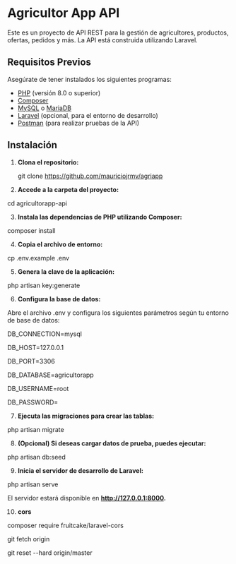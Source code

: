 # Agricultor App API

Este es un proyecto de API REST para la gestión de agricultores, productos, ofertas, pedidos y más. La API está construida utilizando Laravel.

## Requisitos Previos

Asegúrate de tener instalados los siguientes programas:

- [PHP](https://www.php.net/downloads) (versión 8.0 o superior)
- [Composer](https://getcomposer.org/download/)
- [MySQL](https://dev.mysql.com/downloads/mysql/) o [MariaDB](https://mariadb.org/download/)
- [Laravel](https://laravel.com/docs/9.x/installation) (opcional, para el entorno de desarrollo)
- [Postman](https://www.postman.com/downloads/) (para realizar pruebas de la API)

## Instalación

1. **Clona el repositorio:**

   git clone https://github.com/mauriciojrmv/agriapp 

2. **Accede a la carpeta del proyecto:**

cd agricultorapp-api

3. **Instala las dependencias de PHP utilizando Composer:**

composer install

4. **Copia el archivo de entorno:**

cp .env.example .env

5. **Genera la clave de la aplicación:**

php artisan key:generate

6. **Configura la base de datos:**

Abre el archivo .env y configura los siguientes parámetros según tu entorno de base de datos:

DB_CONNECTION=mysql

DB_HOST=127.0.0.1

DB_PORT=3306

DB_DATABASE=agricultorapp

DB_USERNAME=root

DB_PASSWORD=

7. **Ejecuta las migraciones para crear las tablas:**

php artisan migrate

8. **(Opcional) Si deseas cargar datos de prueba, puedes ejecutar:**

php artisan db:seed

9. **Inicia el servidor de desarrollo de Laravel:**

php artisan serve

El servidor estará disponible en **http://127.0.0.1:8000.**

10. **cors** 

composer require fruitcake/laravel-cors

git fetch origin

git reset --hard origin/master
